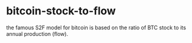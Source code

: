 # bitcoin-stock-to-flow
the famous S2F model for bitcoin is based on the ratio of BTC stock to its annual production (flow). 
